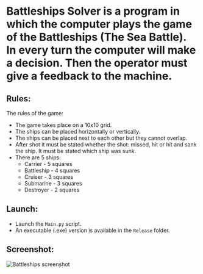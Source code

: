 # Battleships Solver is a program in which the computer plays the game of the Battleships (The Sea Battle). In every turn the computer will make a decision. Then the operator must give a feedback to the machine.  

## Rules:  
The rules of the game:
* The game takes place on a 10x10 grid.
* The ships can be placed horizontally or vertically.
* The ships can be placed next to each other but they cannot overlap.
* After shot it must be stated whether the shot: missed, hit or hit and sank the ship. It must be stated which ship was sunk. 
* There are 5 ships:
  * Carrier - 5 squares
  * Battleship - 4 squares
  * Cruiser - 3 squares
  * Submarine - 3 squares
  * Destroyer - 2 squares  
  
## Launch:
* Launch the ```Main.py``` script.
* An executable (.exe) version is available in the ```Release``` folder.

## Screenshot:
![Battleships screenshot](https://user-images.githubusercontent.com/71539614/99141902-0c44b280-2650-11eb-8f35-62915f9f4610.png)
